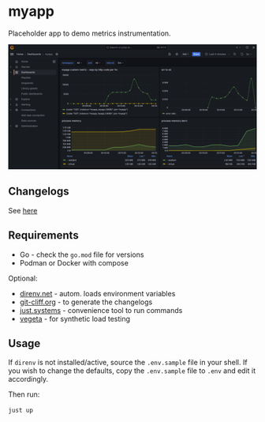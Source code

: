 # myapp

Placeholder app to demo metrics instrumentation.

![Screenshot of a Grafana dashboard.](./docs/static/grafana.png)

## Changelogs

See [here](./docs/CHANGELOG.md)

## Requirements

- Go - check the `go.mod` file for versions
- Podman or Docker with compose

Optional:

- [direnv.net](https://github.com/direnv/direnv) - autom. loads environment variables 
- [git-cliff.org](https://github.com/orhun/git-cliff) - to generate the changelogs
- [just.systems](https://github.com/casey/just) - convenience tool to run commands
- [vegeta](https://github.com/tsenart/vegeta) - for synthetic load testing

## Usage

If `direnv` is not installed/active, source the `.env.sample` file in your
shell.
If you wish to change the defaults, copy the `.env.sample` file to `.env`
and edit it accordingly.

Then run:

`just up`
